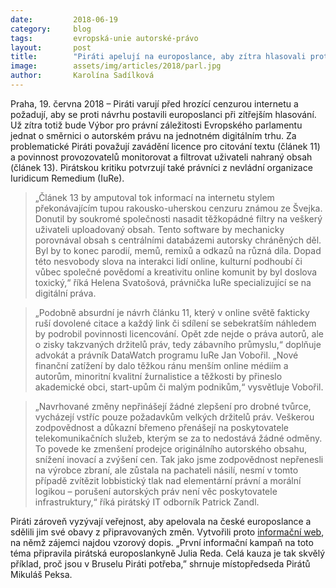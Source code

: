 ```yaml
---
date:         2018-06-19
category:     blog
tags:         evropská-unie autorské-právo
layout:       post
title:        "Piráti apelují na europoslance, aby zítra hlasovali proti návrhu na zavedení cenzury internetu"
image:        assets/img/articles/2018/parl.jpg
author:       Karolína Sadílková
---
```


Praha, 19. června 2018 – Piráti varují před hrozící cenzurou internetu a požadují, aby se proti návrhu postavili europoslanci při zítřejším hlasování. Už zítra totiž bude Výbor pro právní záležitosti Evropského parlamentu jednat o směrnici o autorském právu na jednotném digitálním trhu. Za problematické Piráti považují zavádění licence pro citování textu (článek 11) a povinnost provozovatelů monitorovat a filtrovat uživateli nahraný obsah (článek 13). Pirátskou kritiku potvrzují také právníci z nevládní organizace Iuridicum Remedium (IuRe).

> „Článek 13 by amputoval tok informací na internetu stylem překonávajícím tupou rakousko-uherskou cenzuru známou ze Švejka. Donutil by soukromé společnosti nasadit těžkopádné filtry na veškerý uživateli uploadovaný obsah. Tento software by mechanicky porovnával obsah s centrálními databázemi autorsky chráněných děl. Byl by to konec parodií, memů, remixů a odkazů na různá díla. Dopad této nesvobody slova na interakci lidí online, kulturní podhoubí či vůbec společné povědomí a kreativitu online komunit by byl doslova toxický,“ říká Helena Svatošová, právnička IuRe specializující se na digitální práva.

> „Podobně absurdní je návrh článku 11, který v online světě fakticky ruší dovolené citace a každý link či sdílení se sebekratším náhledem by podrobil povinnosti licencování. Opět zde nejde o práva autorů, ale o zisky takzvaných držitelů práv, tedy zábavního průmyslu,“ doplňuje advokát a právník DataWatch programu IuRe Jan Vobořil. „Nové finanční zatížení by dalo těžkou ránu menším online médiím a autorům, minoritní kvalitní žurnalistice a těžkosti by přineslo akademické obci, start-upům či malým podnikům,“ vysvětluje Vobořil.

> „Navrhované změny nepřinášejí žádné zlepšení pro drobné tvůrce, vycházejí vstříc pouze požadavkům velkých držitelů práv. Veškerou zodpovědnost a důkazní břemeno přenášejí na poskytovatele telekomunikačních služeb, kterým se za to nedostává žádné odměny. To povede ke zmenšení prodejce originálního autorského obsahu, snížení inovací a zvýšení cen. Tak jako jsme zodpovědnost nepřenesli na výrobce zbraní, ale zůstala na pachateli násilí, nesmí v tomto případě zvítězit lobbistický tlak nad elementární právní a morální logikou – porušení autorských práv není věc poskytovatele infrastruktury,“ říká pirátský IT odborník Patrick Zandl.

Piráti zároveň vyzývají veřejnost, aby apelovala na české europoslance a sdělili jim své obavy z připravovaných změn. Vytvořili proto [informační web](https://zachraninternet.cz/), na němž zájemci najdou vzorový dopis. „První informační kampaň na toto téma připravila pirátská europoslankyně Julia Reda. Celá kauza je tak skvělý příklad, proč jsou v Bruselu Piráti potřeba,” shrnuje místopředseda Pirátů Mikuláš Peksa.
